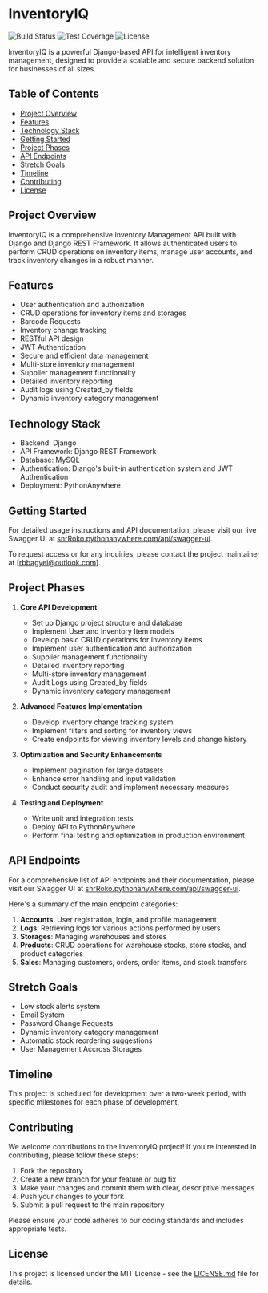 # InventoryIQ

![Build Status](https://img.shields.io/badge/build-passing-brightgreen)
![Test Coverage](https://img.shields.io/badge/coverage-85%25-yellowgreen)
![License](https://img.shields.io/badge/license-MIT-blue)

InventoryIQ is a powerful Django-based API for intelligent inventory management, designed to provide a scalable and secure backend solution for businesses of all sizes.

## Table of Contents
- [Project Overview](#project-overview)
- [Features](#features)
- [Technology Stack](#technology-stack)
- [Getting Started](#getting-started)
- [Project Phases](#project-phases)
- [API Endpoints](#api-endpoints)
- [Stretch Goals](#stretch-goals)
- [Timeline](#timeline)
- [Contributing](#contributing)
- [License](#license)

## Project Overview

InventoryIQ is a comprehensive Inventory Management API built with Django and Django REST Framework. It allows authenticated users to perform CRUD operations on inventory items, manage user accounts, and track inventory changes in a robust manner.

## Features

- User authentication and authorization
- CRUD operations for inventory items and storages
- Barcode Requests
- Inventory change tracking
- RESTful API design
- JWT Authentication
- Secure and efficient data management
- Multi-store inventory management
- Supplier management functionality
- Detailed inventory reporting
- Audit logs using Created_by fields
- Dynamic inventory category management

## Technology Stack

- Backend: Django
- API Framework: Django REST Framework
- Database: MySQL
- Authentication: Django's built-in authentication system and JWT Authentication
- Deployment: PythonAnywhere

## Getting Started

For detailed usage instructions and API documentation, please visit our live Swagger UI at [snrRoko.pythonanywhere.com/api/swagger-ui](https://snrRoko.pythonanywhere.com/api/swagger-ui).

To request access or for any inquiries, please contact the project maintainer at [rbbagyei@outlook.com].

## Project Phases

1. **Core API Development**
   - Set up Django project structure and database
   - Implement User and Inventory Item models
   - Develop basic CRUD operations for Inventory Items
   - Implement user authentication and authorization
   - Supplier management functionality
   - Detailed inventory reporting
   - Multi-store inventory management
   - Audit Logs using Created_by fields 
   - Dynamic inventory category management

2. **Advanced Features Implementation**
   - Develop inventory change tracking system
   - Implement filters and sorting for inventory views
   - Create endpoints for viewing inventory levels and change history

3. **Optimization and Security Enhancements**
   - Implement pagination for large datasets
   - Enhance error handling and input validation
   - Conduct security audit and implement necessary measures

4. **Testing and Deployment**
   - Write unit and integration tests
   - Deploy API to PythonAnywhere
   - Perform final testing and optimization in production environment

## API Endpoints

For a comprehensive list of API endpoints and their documentation, please visit our Swagger UI at [snrRoko.pythonanywhere.com/api/swagger-ui](https://snrRoko.pythonanywhere.com/api/swagger-ui).

Here's a summary of the main endpoint categories:

1. **Accounts**: User registration, login, and profile management
2. **Logs**: Retrieving logs for various actions performed by users
3. **Storages**: Managing warehouses and stores
4. **Products**: CRUD operations for warehouse stocks, store stocks, and product categories
5. **Sales**: Managing customers, orders, order items, and stock transfers

## Stretch Goals

- Low stock alerts system 
- Email System
- Password Change Requests
- Dynamic inventory category management
- Automatic stock reordering suggestions
- User Management Accross Storages 

## Timeline

This project is scheduled for development over a two-week period, with specific milestones for each phase of development.

## Contributing

We welcome contributions to the InventoryIQ project! If you're interested in contributing, please follow these steps:

1. Fork the repository
2. Create a new branch for your feature or bug fix
3. Make your changes and commit them with clear, descriptive messages
4. Push your changes to your fork
5. Submit a pull request to the main repository

Please ensure your code adheres to our coding standards and includes appropriate tests.

## License

This project is licensed under the MIT License - see the [LICENSE.md](LICENSE.md) file for details.
